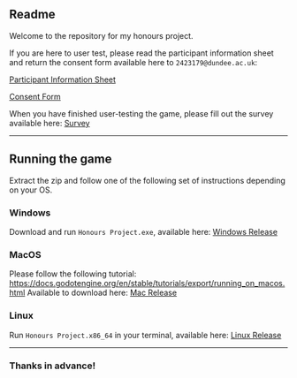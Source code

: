 ﻿## Readme

Welcome to the repository for my honours project.

If you are here to user test, please read the participant information sheet and return the consent form available here to ```2423179@dundee.ac.uk```:

[Participant Information Sheet](https://github.com/Caitlin-Sykes/Honours-Project-Heritage-Game/releases/tag/Windows)

[Consent Form](https://dmail-my.sharepoint.com/:b:/g/personal/2423179_dundee_ac_uk/ESH8720mZk5Bg8v3PDSxufcBygwzq-m-uBLiBv9vVt0SjA?e=thaecm)

When you have finished user-testing the game, please fill out the survey available here:
[Survey](https://forms.office.com/e/eHns4xbB5v)

---
## Running the game

Extract the zip and follow one of the following set of instructions depending on your OS.
### Windows

Download and run ```Honours Project.exe```, available here:
[Windows Release](https://github.com/Caitlin-Sykes/Honours-Project-Heritage-Game/releases/tag/Windows "Windows Release")

### MacOS
Please follow the following tutorial:
https://docs.godotengine.org/en/stable/tutorials/export/running_on_macos.html
Available to download here: [Mac Release](https://github.com/Caitlin-Sykes/Honours-Project-Heritage-Game/releases/tag/Mac "Mac Release")
### Linux
Run ```Honours Project.x86_64``` in your terminal, available here: [Linux Release](https://github.com/Caitlin-Sykes/Honours-Project-Heritage-Game/releases/tag/Linux "Linux Release")

---

### Thanks in advance!